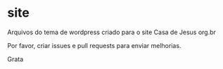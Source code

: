 # site
Arquivos do tema de wordpress criado para o site Casa de Jesus org.br

Por favor, criar issues e pull requests para enviar melhorias.

Grata
